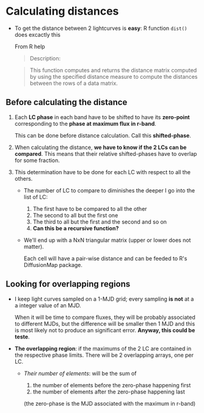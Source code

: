 Calculating distances
======================

- To get the distance between 2 lightcurves is **easy**: R function `dist()`
  does excactly this

  From R help

  > Description:

  > This function computes and returns the distance matrix computed by
  > using the specified distance measure to compute the distances
  > between the rows of a data matrix.

Before calculating the distance
-------------------------------

1. Each __LC phase__  in each band have to be shifted to have its __zero-point__ 
   corresponding to the __phase at maximum flux in r-band__.

   This can be done before distance calculation. Call this **shifted-phase**.

2. When calculating the distance, **we have to know if the 2 LCs can be 
   compared**. This means that their relative shifted-phases have to overlap
   for some fraction.

3. This determination have to be done for each LC with respect to all the others.
   - The number of LC to compare to diminishes the deeper I go into the list of
     LC: 
     1. The first have to be compared to all the other
     2. The second to all but the first one 
     3. The third to all but the first and the second and so on
     4. **Can this be a recursive function?**

   - We'll end up with a NxN triangular matrix (upper or lower does not matter).

     Each cell will have a pair-wise distance and can be feeded to R's
     DiffusionMap package.


Looking for overlapping regions
-------------------------------
- I keep light curves sampled on a 1-MJD grid; every sampling **is not** at a 
  a integer value of an MJD.

  When it will be time to compare fluxes, they will be probably associated to 
  different MJDs, but the difference will be smaller then 1 MJD and this 
  is most likely not to produce an significant error. **Anyway, this could be
  teste**.

- **The overlapping region**: if the maximums of the 2 LC are contained in the 
  respective phase limits. There will be 2 overlapping arrays, one per LC.
    - *Their number of elements*: will be the sum of 
      1. the number of elements before the zero-phase happening first
      2. the number of elements after the zero-phase happening last

      (the zero-phase is the MJD associated with the maximum in r-band)


  